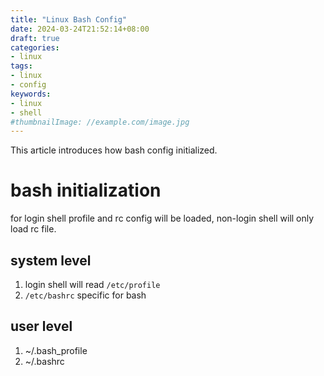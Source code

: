 ```yaml
---
title: "Linux Bash Config"
date: 2024-03-24T21:52:14+08:00
draft: true
categories:
- linux
tags:
- linux
- config
keywords:
- linux
- shell 
#thumbnailImage: //example.com/image.jpg
---
```

This article introduces how bash config initialized.
<!--more-->


# bash initialization

for login shell profile and rc config will be loaded, non-login shell will only load rc file.

## system level
1. login shell will read `/etc/profile`
2. `/etc/bashrc` specific for bash

## user level
1. ~/.bash_profile
2. ~/.bashrc

